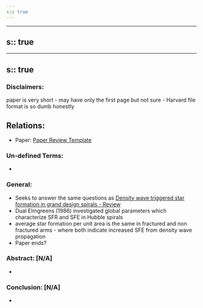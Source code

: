 ```yaml
---
s:: true
---
```

---
s:: true
---
---
s:: true
---
### Disclaimers:
paper is very short - may have only the first page but not sure - Harvard file format is so dumb honestly

## Relations:
- Paper: [Paper Review Template](Paper%20Review%20Template.md) 

### Un-defined Terms:
- 


### General:
- Seeks to answer the same questions as [Density wave triggered star formation in grand design spirals - Review](./Density%20wave%20triggered%20star%20formation%20in%20grand%20design%20spirals%20-%20Review.md) 
- Dual Elmgreens (1986) investigated global parameters which characterize SFR and SFE in Hubble spirals
- average star formation per unit area is the same in fractured and non fractured arms - where both indicate increased SFE from density wave propagation
- Paper ends?

### Abstract: [N/A]

- 

### Conclusion: [N/A]

- 